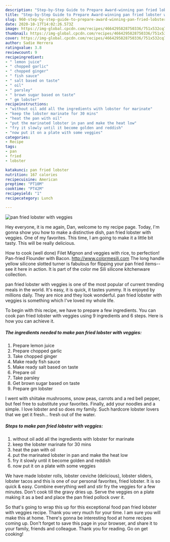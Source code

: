 ```yaml
---
description: "Step-by-Step Guide to Prepare Award-winning pan fried lobster with veggies"
title: "Step-by-Step Guide to Prepare Award-winning pan fried lobster with veggies"
slug: 960-step-by-step-guide-to-prepare-award-winning-pan-fried-lobster-with-veggies
date: 2020-10-17T14:02:26.573Z
image: https://img-global.cpcdn.com/recipes/4664295828750336/751x532cq70/pan-fried-lobster-with-veggies-recipe-main-photo.jpg
thumbnail: https://img-global.cpcdn.com/recipes/4664295828750336/751x532cq70/pan-fried-lobster-with-veggies-recipe-main-photo.jpg
cover: https://img-global.cpcdn.com/recipes/4664295828750336/751x532cq70/pan-fried-lobster-with-veggies-recipe-main-photo.jpg
author: Sadie Herrera
ratingvalue: 3.8
reviewcount: 9
recipeingredient:
- " lemon juice"
- " chopped garlic"
- " chopped ginger"
- " fish sauce"
- " salt based on taste"
- " oil"
- " parsley"
- " brown sugar based on taste"
- " gm lobster"
recipeinstructions:
- "without oil add all the ingredients with lobster for marinate"
- "keep the lobster marinate for 30 mins"
- "heat the pan with oil"
- "put the marinated lobster in pan and make the heat low"
- "fry it slowly until it become golden and reddish"
- "now put it on a plate with some veggies"
categories:
- Recipe
tags:
- pan
- fried
- lobster

katakunci: pan fried lobster 
nutrition: 167 calories
recipecuisine: American
preptime: "PT10M"
cooktime: "PT42M"
recipeyield: "1"
recipecategory: Lunch

---
```



![pan fried lobster with veggies](https://img-global.cpcdn.com/recipes/4664295828750336/751x532cq70/pan-fried-lobster-with-veggies-recipe-main-photo.jpg)

Hey everyone, it is me again, Dan, welcome to my recipe page. Today, I'm gonna show you how to make a distinctive dish, pan fried lobster with veggies. One of my favorites. This time, I am going to make it a little bit tasty. This will be really delicious.

How to cook (well done) Filet Mignon and veggies with rice, to perfection! Pan-fried Flounder with Bacon. http://www.colormesili.com The long handle yellow silicone slotted turner is fabulous for flipping your pan fried items--see it here in action. It is part of the color me Sili silicone kitchenware collection.

pan fried lobster with veggies is one of the most popular of current trending meals in the world. It's easy, it is quick, it tastes yummy. It is enjoyed by millions daily. They are nice and they look wonderful. pan fried lobster with veggies is something which I've loved my whole life.


To begin with this recipe, we have to prepare a few ingredients. You can cook pan fried lobster with veggies using 9 ingredients and 6 steps. Here is how you can achieve it.

<!--inarticleads1-->

##### The ingredients needed to make pan fried lobster with veggies:

1. Prepare  lemon juice
1. Prepare  chopped garlic
1. Take  chopped ginger
1. Make ready  fish sauce
1. Make ready  salt based on taste
1. Prepare  oil
1. Take  parsley
1. Get  brown sugar based on taste
1. Prepare  gm lobster


I went with shiitake mushrooms, snow peas, carrots and a red bell pepper, but feel free to substitute your favorites. Finally, add your noodles and a simple. I love lobster and so does my family. Such hardcore lobster lovers that we get it fresh… fresh out of the water. 

<!--inarticleads2-->

##### Steps to make pan fried lobster with veggies:

1. without oil add all the ingredients with lobster for marinate
1. keep the lobster marinate for 30 mins
1. heat the pan with oil
1. put the marinated lobster in pan and make the heat low
1. fry it slowly until it become golden and reddish
1. now put it on a plate with some veggies


We have made lobster rolls, lobster ceviche (delicious), lobster sliders, lobster tacos and this is one of our personal favorites, fried lobster. It is so quick &amp; easy. Combine everything well and stir fry the veggies for a few minutes. Don&#39;t cook till the gravy dries up. Serve the veggies on a plate making it as a bed and place the pan fried pollock over it. 

So that's going to wrap this up for this exceptional food pan fried lobster with veggies recipe. Thank you very much for your time. I am sure you will make this at home. There's gonna be interesting food at home recipes coming up. Don't forget to save this page in your browser, and share it to your family, friends and colleague. Thank you for reading. Go on get cooking!

